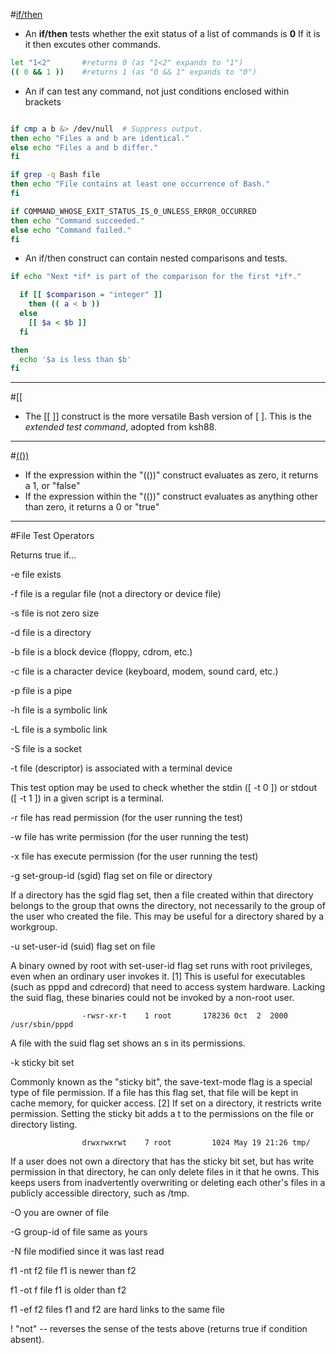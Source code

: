 <!-- File Name: tests.md  -->
<!-- Author: Jeremiah Marks -->
<!-- Date:   2014-03-27 22:45:11 -->
<!-- Last Modified by:   Jeremiah Marks -->
<!-- Last Modified time: 2014-03-27 22:45:11 -->
<!-- Email: jeremiah@jlmarks.org-->

#[if/then](#ifthen)
- An **if/then** tests whether the exit status of a list of commands is **0** If 
it is it then excutes other commands. 

```bash
let "1<2" 		#returns 0 (as "1<2" expands to "1")
(( 0 && 1 )) 	#returns 1 (as "0 && 1" expands to "0")
```

- An if can test any command, not just conditions enclosed within brackets

```bash

if cmp a b &> /dev/null  # Suppress output.
then echo "Files a and b are identical."
else echo "Files a and b differ."
fi

if grep -q Bash file
then echo "File contains at least one occurrence of Bash."
fi

if COMMAND_WHOSE_EXIT_STATUS_IS_0_UNLESS_ERROR_OCCURRED
then echo "Command succeeded."
else echo "Command failed."
fi
```

- An if/then construct can contain nested comparisons and tests. 


```bash
if echo "Next *if* is part of the comparison for the first *if*."

  if [[ $comparison = "integer" ]]
    then (( a < b ))
  else
    [[ $a < $b ]]
  fi

then
  echo '$a is less than $b'
fi
```

***

#[\[\[](#extendedtest)

- The [[ ]] construct is the more versatile Bash version of [ ]. 
This is the *extended test command*, adopted from ksh88.

***
#[(())](#arithmeticTesting)

- If the expression within the "(())" construct evaluates as zero, it returns a 1, or "false"
- If the expression within the "(())" construct evaluates as anything other than zero, it returns a 0 or "true"

***
#File Test Operators

Returns true if...

-e 			file exists

-f 			file is a regular file (not a directory or device file)

-s 			file is not zero size

-d 			file is a directory

-b 			file is a block device (floppy, cdrom, etc.) 

-c 			file is a character device (keyboard, modem, sound card, etc.)

-p 			file is a pipe

-h 			file is a symbolic link

-L 			file is a symbolic link

-S 			file is a socket

-t 			file (descriptor) is associated with a terminal device 

This test option may be used to check whether the stdin ([ -t 0 ]) or stdout ([ -t 1 ]) in a given script is a terminal.

-r 			file has read permission (for the user running the test)

-w 			file has write permission (for the user running the test)

-x 			file has execute permission (for the user running the test)

-g 			set-group-id (sgid) flag set on file or directory
			
If a directory has the sgid flag set, then a file created within that directory belongs to the group that owns the directory, not necessarily to the group of the user who created the file. This may be useful for a directory shared by a workgroup.

-u 			set-user-id (suid) flag set on file
			
A binary owned by root with set-user-id flag set runs with root privileges, even when an ordinary user invokes it. [1] This is useful for executables (such as pppd and cdrecord) that need to access system hardware. Lacking the suid flag, these binaries could not be invoked by a non-root user.
     	    
     	      		-rwsr-xr-t    1 root       178236 Oct  2  2000 /usr/sbin/pppd
    		
A file with the suid flag set shows an s in its permissions.

-k 			sticky bit set
    		
Commonly known as the "sticky bit", the save-text-mode flag is a special type of file permission. If a file has this flag set, that file will be kept in cache memory, for quicker access. [2] If set on a directory, it restricts write permission. Setting the sticky bit adds a t to the permissions on the file or directory listing.
     	    
     	      		drwxrwxrwt    7 root         1024 May 19 21:26 tmp/
    		
If a user does not own a directory that has the sticky bit set, but has write permission in that directory, he can only delete files in it that he owns. This keeps users from inadvertently overwriting or deleting each other's files in a publicly accessible directory, such as /tmp.

-O 			you are owner of file

-G 			group-id of file same as yours

-N 			file modified since it was last read

f1 -nt f2 	file f1 is newer than f2

f1 -ot f 	file f1 is older than f2

f1 -ef f2 	files f1 and f2 are hard links to the same file

! 			"not" -- reverses the sense of the tests above (returns true if condition absent).